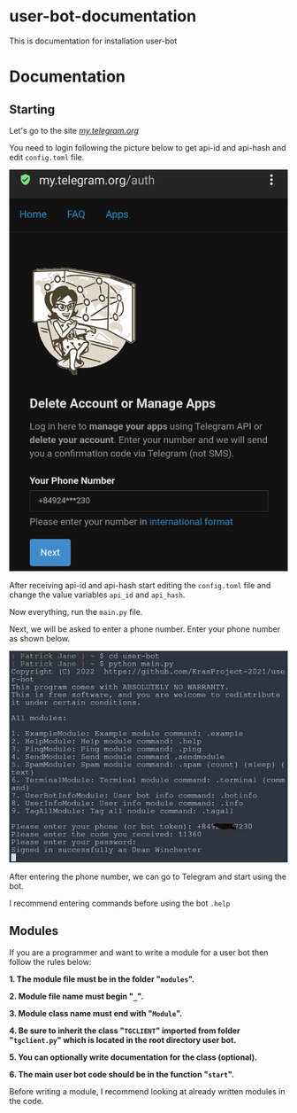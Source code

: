 <h1>user-bot-documentation</h1>
<p>This is documentation for installation user-bot</p>

<h1>Documentation</h1>
<h2>Starting</h2>
<p>Let's go to the site <a href="https://my.telegram.org"><em>my.telegram.org</em></a></p>
<p>You need to login following the picture below to get api-id and api-hash and edit <code>config.toml</code> file.</p>
<p><img src="./img/login.png"></p>
<p>After receiving api-id and api-hash start editing the <code>config.toml</code> file and change the value variables <code>api_id</code> and <code>api_hash</code>.</p>
<p>Now everything, run the <code>main.py</code> file.</p>
<p>Next, we will be asked to enter a phone number. Enter your phone number as shown below.</p>
<p><img src="./img/enter_phone.png"></p>
<p>After entering the phone number, we can go to Telegram and start using the bot.</p>
<p>I recommend entering commands before using the bot <code>.help</code></p>

<h2>Modules</h2>
<p>If you are a programmer and want to write a module for a user bot then follow the rules below:</p>
<p><strong>1. The module file must be in the folder "<code>modules</code>".</strong></p>
<p><strong>2. Module file name must begin "<code>_</code>".</strong></p>
<p><strong>3. Module class name must end with "<code>Module</code>".</strong></p>
<p><strong>4. Be sure to inherit the class "<code>TGCLIENT</code>" imported from folder "<code>tgclient.py</code>" which is located in the root directory user bot.</strong></p>
<p><strong>5. You can optionally write documentation for the class (optional).</strong></p>
<p><strong>6. The main user bot code should be in the function "<code>start</code>".</strong></p>
<p>Before writing a module, I recommend looking at already written modules in the code.</>
